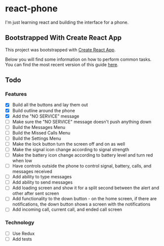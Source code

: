 # react-phone

I'm just learning react and building the interface for a phone.

## Bootstrapped With Create React App

This project was bootstrapped with [Create React App](https://github.com/facebookincubator/create-react-app).

Below you will find some information on how to perform common tasks.  
You can find the most recent version of this guide [here](https://github.com/facebookincubator/create-react-app/blob/master/packages/react-scripts/template/README.md).

## Todo

### Features

- [x] Build all the buttons and lay them out
- [x] Build outline around the phone
- [x] Add the "NO SERVICE" message
- [ ] Make sure the "NO SERVICE" message doesn't push anything down
- [ ] Build the Messages Menu
- [ ] Build the Missed Calls Menu
- [ ] Build the Settings Menu
- [ ] Make the lock button turn the screen off and on as well
- [ ] Make the signal icon change according to signal strength
- [ ] Make the battery icon  change according to battery level and turn red when low
- [ ] Have controls outside the phone to control signal, battery, calls, and messages received
- [ ] Add ability to type messages
- [ ] Add ability to send messages
- [ ] Add loading screen and show it for a split second between the alert and other after sent screen
- [ ] Add functionality to the down button - on the home screen, if there are notifications, the down button shows a screen with the notifications
- [ ] Add incoming call, current call, and ended call screen

### Technology

- [ ] Use Redux
- [ ] Add tests
